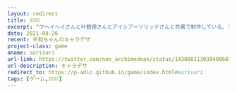 ```yaml
---
layout: redirect
title: ｽﾘｽﾘ
excerpt: "ワヘイヘイさんと叶数理さんとアイシア＝ソリッドさんと共著で制作している、３者をモチーフとしたキャラクターたちを攻略対象とした数学系シミュレーションゲームです。まだプレイはできませんが下のリンクからキャラクターデザインを確認できます。"
date: 2021-08-26
recent: 平和ちゃんのキャラデザ
project-class: game
aname: surisuri
url-link: https://twitter.com/non_archimedean/status/1430881130304086017
url-description: キャラデザ
redirect_to: https://p-adic.github.io/game/index.html#surisuri
tags: [ゲーム,ｽﾘｽﾘ]
---
```

